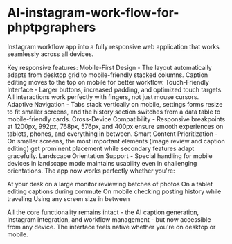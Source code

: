 # AI-instagram-work-flow-for-phptpgraphers
 Instagram workflow app into a fully responsive web application that works seamlessly across all devices.

Key responsive features:
Mobile-First Design - The layout automatically adapts from desktop grid to mobile-friendly stacked columns. Caption editing moves to the top on mobile for better workflow.
Touch-Friendly Interface - Larger buttons, increased padding, and optimized touch targets. All interactions work perfectly with fingers, not just mouse cursors.
Adaptive Navigation - Tabs stack vertically on mobile, settings forms resize to fit smaller screens, and the history section switches from a data table to mobile-friendly cards.
Cross-Device Compatibility - Responsive breakpoints at 1200px, 992px, 768px, 576px, and 400px ensure smooth experiences on tablets, phones, and everything in between.
Smart Content Prioritization - On smaller screens, the most important elements (image review and caption editing) get prominent placement while secondary features adapt gracefully.
Landscape Orientation Support - Special handling for mobile devices in landscape mode maintains usability even in challenging orientations.
The app now works perfectly whether you're:

At your desk on a large monitor reviewing batches of photos
On a tablet editing captions during commute
On mobile checking posting history while traveling
Using any screen size in between

All the core functionality remains intact - the AI caption generation, Instagram integration, and workflow management - but now accessible from any device. The interface feels native whether you're on desktop or mobile.

